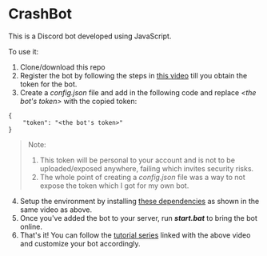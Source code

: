 # CrashBot
This is a Discord bot developed using JavaScript.

To use it:
1. Clone/download this repo
2. Register the bot by following the steps in [this video](https://youtu.be/j_sD9udZnCk?t=515) till you obtain the token for the bot.
3. Create a *config.json* file and add in the following code and replace *<the bot's token>* with the copied token:
```
{
	"token": "<the bot's token>"
}
```
>Note: 
>1. This token will be personal to your account and is not to be uploaded/exposed anywhere, failing which invites security risks.
>2. The whole point of creating a *config.json* file was a way to not expose the token which I got for my own bot.
4. Setup the environment by installing [these dependencies](https://youtu.be/j_sD9udZnCk?t=66) as shown in the same video as above.
5. Once you've added the bot to your server, run ***start.bat*** to bring the bot online.
6. That's it! You can follow the [tutorial series](https://youtube.com/playlist?list=PLbbLC0BLaGjpyzN1rg-gK4dUqbn8eJQq4) linked with the above video and customize your bot accordingly.
